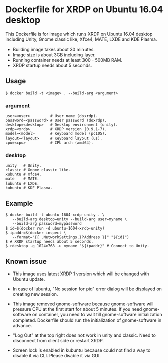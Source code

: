 # Dockerfile for XRDP on Ubuntu 16.04 desktop

This Dockerfile is for image which runs XRDP on Ubuntu 16.04 desktop
including Unity, Gnome classic like, Xfce4, MATE, LXDE and KDE Plasma.

* Building image takes about 30 minutes.
* Image size is about 3GB including layer.
* Running container needs at least 300 - 500MB RAM.
* XRDP startup needs about 5 seconds.

## Usage

    $ docker build -t <image> . --build-arg <argument>

### argument

    user=<user>         # User name (doxrdp).
    password=<password> # User password (doxrdp).
    desktop=<desktop>   # Desktop environment (unity).
    xrdp=<xrdp>         # XRDP version (0.9.1-7).
    model=<model>       # Keyboard model (pc105).
    layout=<layout>     # Keyboard layout (us).
    cpu=<cpu>           # CPU arch (amd64).

### desktop

    unity   # Unity.
    classic # Gnome classic like.
    xubuntu # Xfce4.
    mate    # MATE.
    lubuntu # LXDE.
    kubuntu # KDE Plasma.

## Example

    $ docker build -t ubuntu-1604-xrdp-unity . \
       --build-arg desktop=unity --build-arg user=myname \
       --build-arg password=mypassword
    $ id=$(docker run -d ubuntu-1604-xrdp-unity)
    $ ipaddr=$(docker inspect \
       --format="{{ .NetworkSettings.IPAddress }}" "${id}")
    $ # XRDP startup needs about 5 seconds.
    $ rdesktop -g 1024x768 -u myname "${ipaddr}" # Connect to Unity.

## Known issue

* This image uses latest XRDP [1] version which will be changed with
  Ubuntu update.

  [1]: http://archive.ubuntu.com/ubuntu/pool/universe/x/xrdp

* In case of lubuntu, "No session for pid" error dialog will be
  displayed on creating new session.

* This image removed gnome-software because gnome-software will
  pressure CPU at the first start for about 5 minutes. If you need
  gnome-software on container, you need to wait till gnome-software
  initialization completed. Dockerfile should run the initialization
  of gnome-software in advance.

* "Log Out" at the top right does not work in unity and classic. Need
  to disconnect from client side or restart XRDP.

* Screen lock is enabled in kubuntu because could not find a way to
  disable it via CLI. Please disable it via GUI.
